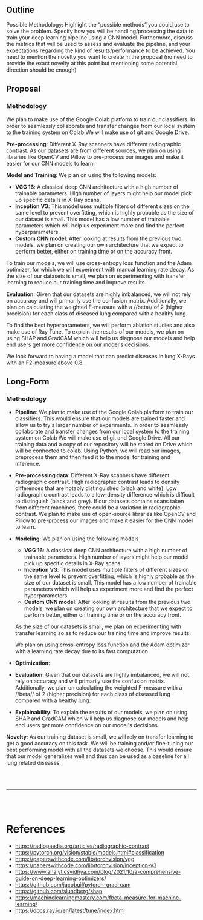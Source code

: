 ## Outline
Possible Methodology: Highlight the “possible methods” you could use to solve the problem. Specify how you will be handling/processing the data to train your deep learning pipeline using a CNN model. Furthermore, discuss the metrics that will be used to assess and evaluate the pipeline, and your expectations regarding the kind of results/performance to be achieved. You need to mention the novelty you want to create in the proposal (no need to provide the exact novelty at this point but mentioning some potential direction should be enough)


## Proposal
### Methodology

We plan to make use of the Google Colab platform to train our classifiers. In order to seamlessly collaborate and transfer changes from our local system to the training system on Colab We will make use of git and Google Drive. 

**Pre-processing**: Different X-Ray scanners have different radiographic contrast. As our datasets are from different sources, we plan on using libraries like OpenCV and Pillow to pre-process our images and make it easier for our CNN models to learn.

**Model and Training**: We plan on using the following models:
- **VGG 16**: A classical deep CNN architecture with a high number of trainable parameters. High number of layers might help our model pick up specific details in X-Ray scans.
- **Inception V3**: This model uses multiple filters of different sizes on the same level to prevent overfitting, which is highly probable as the size of our dataset is small. This model has a low number of trainable parameters which will help us experiment more and find the perfect hyperparameters.
- **Custom CNN model**: After looking at results from the previous two models, we plan on creating our own architecture that we expect to perform better, either on training time or on the accuracy front.

To train our models, we will use cross-entropy loss function and the Adam optimizer, for which we will experiment with manual learning rate decay. As the size of our datasets is small, we plan on experimenting with transfer learning to reduce our training time and improve results.

**Evaluation**: Given that our datasets are highly imbalanced, we will not rely on accuracy and will primarily use the confusion matrix. Additionally, we plan on calculating the weighted F-measure with a //beta// of 2 (higher precision) for each class of diseased lung compared with a healthy lung. 

To find the best hyperparameters, we will perform ablation studies and also make use of Ray Tune. To explain the results of our models, we plan on using SHAP and GradCAM which will help us diagnose our models and help end users get more confidence on our model's decisions. 

We look forward to having a model that can predict diseases in lung X-Rays with an F2-measure above 0.8.



## Long-Form
### Methodology

- **Pipeline**: We plan to make use of the Google Colab platform to train our classifiers. This would ensure that our models are trained faster and allow us to try a larger number of experiments. In order to seamlessly collaborate and transfer changes from our local system to the training system on Colab We will make use of git and Google Drive. All our training data and a copy of our repository will be stored on Drive which will be connected to colab. Using Python, we will read our images, preprocess them and then feed it to the model for training and inference.

- **Pre-processing data**: Different X-Ray scanners have different radiographic contrast. High radiographic contrast leads to density differences that are notably distinguished (black and white). Low radiographic contrast leads to a low-density difference which is difficult to distinguish (black and grey). If our datasets contains scans taken from different machines, there could be a variation in radiographic contrast. We plan to make use of open-source libraries like OpenCV and Pillow to pre-process our images and make it easier for the CNN model to learn.

- **Modeling**: We plan on using the following models
     - **VGG 16**: A classical deep CNN architecture with a high number of trainable parameters. High number of layers might help our model pick up specific details in X-Ray scans.
    - **Inception V3**: This model uses multiple filters of different sizes on the same level to prevent overfitting, which is highly probable as the size of our dataset is small. This model has a low number of trainable parameters which will help us experiment more and find the perfect hyperparameters.
    - **Custom CNN model**: After looking at results from the previous two models, we plan on creating our own architecture that we expect to perform better, either on training time or on the accuracy front.

    As the size of our datasets is small, we plan on experimenting with transfer learning so as to reduce our training time and improve results.
    
    We plan on using cross-entropy loss function and the Adam optimizer with a learning rate decay due to its fast computation. 

- **Optimization**: 

- **Evaluation**: Given that our datasets are highly imbalanced, we will not rely on accuracy and will primarily use the confusion matrix. Additionally, we plan on calculating the weighted F-measure with a //beta// of 2 (higher precision) for each class of diseased lung compared with a healthy lung. 

- **Explainability**: To explain the results of our models, we plan on using SHAP and GradCAM which will help us diagnose our models and help end users get more confidence on our model's decisions. 


**Novelty**: As our training dataset is small, we will rely on transfer learning to get a good accuracy on this task. We will be training and/or fine-tuning our best performing model with all the datasets we choose. This would ensure that our model generalizes well and thus can be used as a baseline for all lung related diseases.



<br></br>
_________
<br></br>

# References
- https://radiopaedia.org/articles/radiographic-contrast
- https://pytorch.org/vision/stable/models.html#classification
- https://paperswithcode.com/lib/torchvision/vgg
- https://paperswithcode.com/lib/torchvision/inception-v3
- https://www.analyticsvidhya.com/blog/2021/10/a-comprehensive-guide-on-deep-learning-optimizers/
- https://github.com/jacobgil/pytorch-grad-cam
- https://github.com/slundberg/shap
- https://machinelearningmastery.com/fbeta-measure-for-machine-learning/
- https://docs.ray.io/en/latest/tune/index.html
